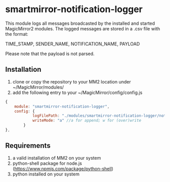 # smartmirror-notification-logger

This module logs all messages broadcasted by the installed and started MagicMirror2 modules. The logged messages are stored in a .csv file with the format:

TIME_STAMP, SENDER_NAME, NOTIFICATION_NAME, PAYLOAD

Please note that the payload is not parsed. 

## Installation

1. clone or copy the repository to your MM2 location under ~/MagicMirror/modules/
2. add the following entry to your ~/MagicMirror/config/config.js

```javascript
{
	module: "smartmirror-notification-logger",
	config: {
			logFilePath: "./modules/smartmirror-notification-logger/notification_log.csv", //working directory for python-shell is ~/MagicMirror
			writeMode: "a" //a for append; w for (over)write
		}
},
```

## Requirements

1. a valid installation of MM2 on your system
2. python-shell package for node.js (https://www.npmjs.com/package/python-shell)
3. python installed on your system
